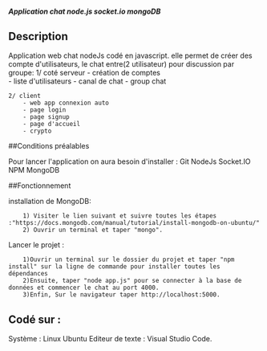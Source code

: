 ##### Application chat  node.js  socket.io  mongoDB #####


## Description
  
  Application web chat nodeJs codé en javascript. elle permet de créer des compte d'utilisateurs, le chat entre(2 utilisateur) pour discussion par groupe:
	1/ coté serveur
		- création de comptes		
		- liste d'utilisateurs
		- canal de chat
		- group chat

	2/ client 
		- web app connexion auto
		- page login 
		- page signup
		- page d'accueil
		- crypto 

##Conditions préalables 

  Pour lancer l'application on aura besoin d'installer : Git  NodeJs  Socket.IO  NPM  MongoDB


##Fonctionnement

  installation de MongoDB:
```
	1) Visiter le lien suivant et suivre toutes les étapes :"https://docs.mongodb.com/manual/tutorial/install-mongodb-on-ubuntu/"
	2) Ouvrir un terminal et taper "mongo".
```

  Lancer le projet :

``` 
	1)Ouvrir un terminal sur le dossier du projet et taper "npm install" sur la ligne de commande pour installer toutes les dépendances 
	2)Ensuite, taper "node app.js" pour se connecter à la base de données et commencer le chat au port 4000.  
	3)Enfin, Sur le navigateur taper http://localhost:5000.
```
## Codé sur :

Système : Linux Ubuntu
Editeur de texte : Visual Studio Code.
